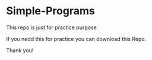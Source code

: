 # Simple-Programs
This repo is just for practice purpose

If you nedd this for practice you can download this Repo.

Thank you!
